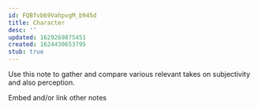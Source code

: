 ```yaml
---
id: FQBfvb69VahpvgM_b945d
title: Character
desc: ''
updated: 1629269875451
created: 1624430653795
stub: true
---
```





Use this note to gather and compare various relevant takes on subjectivity and also perception.

Embed and/or link other notes

